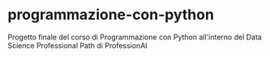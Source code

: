 # programmazione-con-python
Progetto finale del corso di Programmazione con Python all'interno del Data Science Professional Path di ProfessionAI
